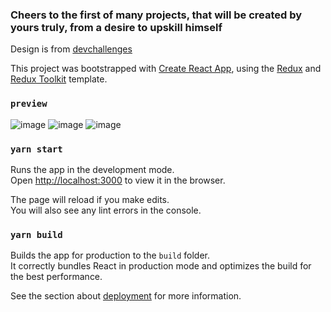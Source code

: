 ### Cheers to the first of many projects, that will be created by yours truly, from a desire to upskill himself

Design is from [devchallenges](https://devchallenges.io/challenges/hH6PbOHBdPm6otzw2De5)

This project was bootstrapped with [Create React App](https://github.com/facebook/create-react-app), using the [Redux](https://redux.js.org/) and [Redux Toolkit](https://redux-toolkit.js.org/) template.

### `preview`

![image](https://user-images.githubusercontent.com/52609237/141698218-2fef9b4f-41cd-4b65-b67f-e5f9cad6ac62.png)
![image](https://user-images.githubusercontent.com/52609237/141698232-cb3cdb99-1efc-4817-aef0-2cea21061c3d.png)
![image](https://user-images.githubusercontent.com/52609237/141698257-1a7fa6ea-13ab-4b9f-b5d6-68c9aa87299e.png)


### `yarn start`

Runs the app in the development mode.<br />
Open [http://localhost:3000](http://localhost:3000) to view it in the browser.

The page will reload if you make edits.<br />
You will also see any lint errors in the console.

### `yarn build`

Builds the app for production to the `build` folder.<br />
It correctly bundles React in production mode and optimizes the build for the best performance.

See the section about [deployment](https://facebook.github.io/create-react-app/docs/deployment) for more information.
